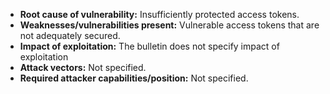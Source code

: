 - **Root cause of vulnerability:** Insufficiently protected access tokens.
- **Weaknesses/vulnerabilities present:** Vulnerable access tokens that are not adequately secured.
- **Impact of exploitation:** The bulletin does not specify impact of exploitation
- **Attack vectors:** Not specified.
- **Required attacker capabilities/position:** Not specified.